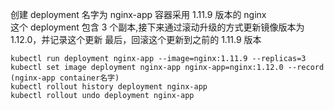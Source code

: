 创建 deployment 名字为 nginx-app 容器采用 1.11.9 版本的 nginx  
这个 deployment 包含 3 个副本,接下来通过滚动升级的方式更新镜像版本为 1.12.0，并记录这个更新
最后，回滚这个更新到之前的 1.11.9 版本

```
kubectl run deployment nginx-app --image=nginx:1.11.9 --replicas=3
kubectl set image deployment nginx-app nginx-app=nginx:1.12.0 --record  (nginx-app container名字)
kubectl rollout history deployment nginx-app
kubectl rollout undo deployment nginx-app
```
